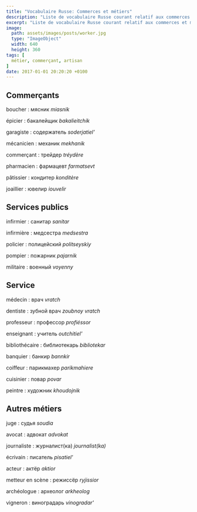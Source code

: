 ```yaml
---
title: "Vocabulaire Russe: Commerces et métiers"
description: "Liste de vocabulaire Russe courant relatif aux commerces et métiers."
excerpt: "Liste de vocabulaire Russe courant relatif aux commerces et métiers."
image:
  path: assets/images/posts/worker.jpg
  type: "ImageObject"
  width: 640
  height: 360
tags: [
  métier, commerçant, artisan
]
date: 2017-01-01 20:20:20 +0100
---
```


## Commerçants

boucher
: мясник
*miasnik*

épicier
: бакалейщик
*bakalieitchik*

garagiste
: содержатель
*soderjatiel'*

mécanicien
: механик
*mekhanik*

commerçant
: трейдер
*tréydère*

pharmacien
: фармацевт
*farmatsevt*

pâtissier
: кондитер
*konditère*

joaillier
: ювелир
*iouvelir*


## Services publics

infirmier
: санитар
*sanitar*

infirmière
: медсестра
*medsestra*

policier
: полицейский
*politseyskiy*

pompier
: пожарник
*pajarnik*

militaire
: военный
*voyenny*


## Service

médecin
: врач
*vratch*

dentiste
: зубной врач
*zoubnoy vratch*

professeur
: профессор
*profiéssor*

enseignant
: учитель
*outchitiel'*

bibliothécaire
: библиотекарь
*bibliotekar*

banquier
: банкир
*bannkir*

coiffeur
: парикмахер
*parikmahiere*

cuisinier
: повар
*povar*

peintre
: художник
*khoudojnik*


## Autres métiers

juge
: судья
*soudia*

avocat
: адвокат
*advokat*

journaliste
: журналист(ка)
*journalist(ka)*

écrivain
: писатель
*pisatiel'*

acteur
: актëp
*aktior*

metteur en scène
: рeжиccëp
*ryjissior*

archéologue
: археолог
*arkheolog*

vigneron
: виноградарь
*vinogradar'*
